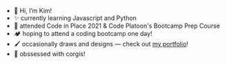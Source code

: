 - 👋 Hi, I’m Kim!
- ✨ currently learning Javascript and Python
- 🏡 attended Code in Place 2021 & Code Platoon's Bootcamp Prep Course
- 🏕️ hoping to attend a coding bootcamp one day!
- 🖌️ occasionally draws and designs — check out [my portfolio](https://oba.kim)!
- 💓 obssessed with corgis!

<!---
kimoba/kimoba is a ✨ special ✨ repository because its `README.md` (this file) appears on your GitHub profile.
You can click the Preview link to take a look at your changes.
--->

